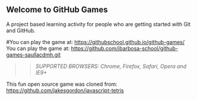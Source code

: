 ## Welcome to GitHub Games

A project based learning activity for people who are getting started with Git and GitHub.

#You can play the game at: https://githubschool.github.io/github-games/
You can play the game at: https://github.com/jbarbosa-school/github-games-saullacdmh.git

>> _*SUPPORTED BROWSERS*: Chrome, Firefox, Safari, Opera and IE9+_

This fun open source game was cloned from: https://github.com/jakesgordon/javascript-tetris

